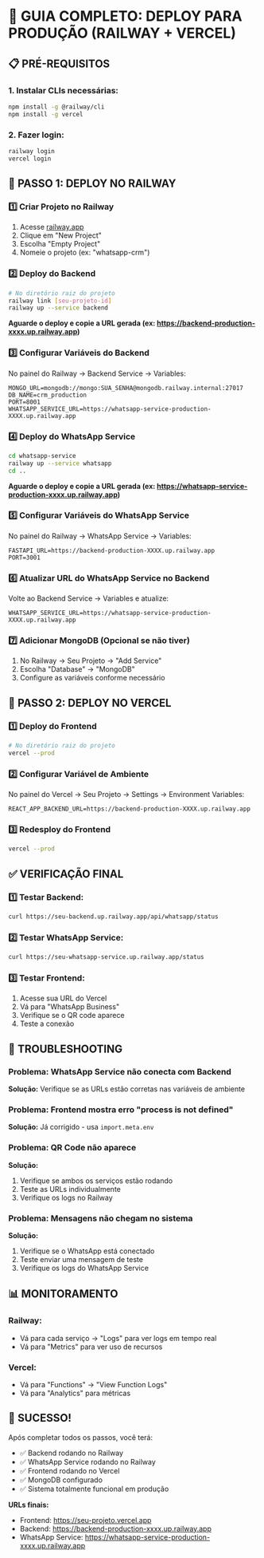 # 🚀 GUIA COMPLETO: DEPLOY PARA PRODUÇÃO (RAILWAY + VERCEL)

## 📋 PRÉ-REQUISITOS

### 1. Instalar CLIs necessárias:
```bash
npm install -g @railway/cli
npm install -g vercel
```

### 2. Fazer login:
```bash
railway login
vercel login
```

## 🔧 PASSO 1: DEPLOY NO RAILWAY

### 1️⃣ Criar Projeto no Railway
1. Acesse [railway.app](https://railway.app)
2. Clique em "New Project"
3. Escolha "Empty Project"
4. Nomeie o projeto (ex: "whatsapp-crm")

### 2️⃣ Deploy do Backend
```bash
# No diretório raiz do projeto
railway link [seu-projeto-id]
railway up --service backend
```

**Aguarde o deploy e copie a URL gerada (ex: https://backend-production-xxxx.up.railway.app)**

### 3️⃣ Configurar Variáveis do Backend
No painel do Railway → Backend Service → Variables:
```
MONGO_URL=mongodb://mongo:SUA_SENHA@mongodb.railway.internal:27017
DB_NAME=crm_production
PORT=8001
WHATSAPP_SERVICE_URL=https://whatsapp-service-production-XXXX.up.railway.app
```

### 4️⃣ Deploy do WhatsApp Service
```bash
cd whatsapp-service
railway up --service whatsapp
cd ..
```

**Aguarde o deploy e copie a URL gerada (ex: https://whatsapp-service-production-xxxx.up.railway.app)**

### 5️⃣ Configurar Variáveis do WhatsApp Service
No painel do Railway → WhatsApp Service → Variables:
```
FASTAPI_URL=https://backend-production-XXXX.up.railway.app
PORT=3001
```

### 6️⃣ Atualizar URL do WhatsApp Service no Backend
Volte ao Backend Service → Variables e atualize:
```
WHATSAPP_SERVICE_URL=https://whatsapp-service-production-XXXX.up.railway.app
```

### 7️⃣ Adicionar MongoDB (Opcional se não tiver)
1. No Railway → Seu Projeto → "Add Service"
2. Escolha "Database" → "MongoDB"
3. Configure as variáveis conforme necessário

## 🔧 PASSO 2: DEPLOY NO VERCEL

### 1️⃣ Deploy do Frontend
```bash
# No diretório raiz do projeto
vercel --prod
```

### 2️⃣ Configurar Variável de Ambiente
No painel do Vercel → Seu Projeto → Settings → Environment Variables:
```
REACT_APP_BACKEND_URL=https://backend-production-XXXX.up.railway.app
```

### 3️⃣ Redesploy do Frontend
```bash
vercel --prod
```

## ✅ VERIFICAÇÃO FINAL

### 1️⃣ Testar Backend:
```bash
curl https://seu-backend.up.railway.app/api/whatsapp/status
```

### 2️⃣ Testar WhatsApp Service:
```bash
curl https://seu-whatsapp-service.up.railway.app/status
```

### 3️⃣ Testar Frontend:
1. Acesse sua URL do Vercel
2. Vá para "WhatsApp Business"
3. Verifique se o QR code aparece
4. Teste a conexão

## 🔧 TROUBLESHOOTING

### Problema: WhatsApp Service não conecta com Backend
**Solução:** Verifique se as URLs estão corretas nas variáveis de ambiente

### Problema: Frontend mostra erro "process is not defined"
**Solução:** Já corrigido - usa `import.meta.env`

### Problema: QR Code não aparece
**Solução:** 
1. Verifique se ambos os serviços estão rodando
2. Teste as URLs individualmente
3. Verifique os logs no Railway

### Problema: Mensagens não chegam no sistema
**Solução:**
1. Verifique se o WhatsApp está conectado
2. Teste enviar uma mensagem de teste
3. Verifique os logs do WhatsApp Service

## 📊 MONITORAMENTO

### Railway:
- Vá para cada serviço → "Logs" para ver logs em tempo real
- Vá para "Metrics" para ver uso de recursos

### Vercel:
- Vá para "Functions" → "View Function Logs"
- Vá para "Analytics" para métricas

## 🎉 SUCESSO!

Após completar todos os passos, você terá:
- ✅ Backend rodando no Railway
- ✅ WhatsApp Service rodando no Railway  
- ✅ Frontend rodando no Vercel
- ✅ MongoDB configurado
- ✅ Sistema totalmente funcional em produção

**URLs finais:**
- Frontend: https://seu-projeto.vercel.app
- Backend: https://backend-production-xxxx.up.railway.app
- WhatsApp Service: https://whatsapp-service-production-xxxx.up.railway.app